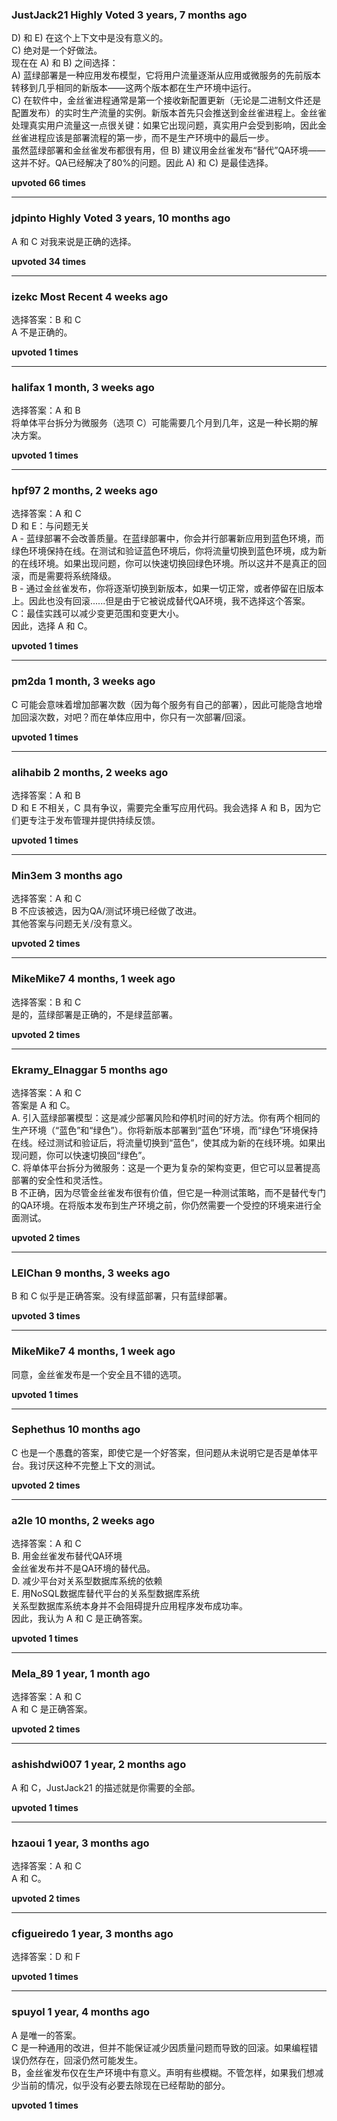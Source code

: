 ### JustJack21 Highly Voted 3 years, 7 months ago
D) 和 E) 在这个上下文中是没有意义的。  
C) 绝对是一个好做法。  
现在在 A) 和 B) 之间选择：  
A) 蓝绿部署是一种应用发布模型，它将用户流量逐渐从应用或微服务的先前版本转移到几乎相同的新版本——这两个版本都在生产环境中运行。  
C) 在软件中，金丝雀进程通常是第一个接收新配置更新（无论是二进制文件还是配置发布）的实时生产流量的实例。新版本首先只会推送到金丝雀进程上。金丝雀处理真实用户流量这一点很关键：如果它出现问题，真实用户会受到影响，因此金丝雀进程应该是部署流程的第一步，而不是生产环境中的最后一步。  
虽然蓝绿部署和金丝雀发布都很有用，但 B) 建议用金丝雀发布“替代”QA环境——这并不好。QA已经解决了80%的问题。因此 A) 和 C) 是最佳选择。
  
**upvoted 66 times**  
  
---  
  
### jdpinto Highly Voted 3 years, 10 months ago
A 和 C 对我来说是正确的选择。
  
**upvoted 34 times**  
  
---  
  
### izekc Most Recent 4 weeks ago
选择答案：B 和 C  
A 不是正确的。
  
**upvoted 1 times**  
  
---  
  
### halifax 1 month, 3 weeks ago
选择答案：A 和 B  
将单体平台拆分为微服务（选项 C）可能需要几个月到几年，这是一种长期的解决方案。
  
**upvoted 1 times**  
  
---  
  
### hpf97 2 months, 2 weeks ago
选择答案：A 和 C  
D 和 E：与问题无关  
A - 蓝绿部署不会改善质量。在蓝绿部署中，你会并行部署新应用到蓝色环境，而绿色环境保持在线。在测试和验证蓝色环境后，你将流量切换到蓝色环境，成为新的在线环境。如果出现问题，你可以快速切换回绿色环境。所以这并不是真正的回滚，而是需要将系统降级。  
B - 通过金丝雀发布，你将逐渐切换到新版本，如果一切正常，或者停留在旧版本上。因此也没有回滚......但是由于它被说成替代QA环境，我不选择这个答案。  
C：最佳实践可以减少变更范围和变更大小。  
因此，选择 A 和 C。
  
**upvoted 1 times**  
  
---  
  
### pm2da 1 month, 3 weeks ago
C 可能会意味着增加部署次数（因为每个服务有自己的部署），因此可能隐含地增加回滚次数，对吧？而在单体应用中，你只有一次部署/回滚。
  
**upvoted 1 times**  
  
---  
  
### alihabib 2 months, 2 weeks ago
选择答案：A 和 B  
D 和 E 不相关，C 具有争议，需要完全重写应用代码。我会选择 A 和 B，因为它们更专注于发布管理并提供持续反馈。
  
**upvoted 1 times**  
  
---  
  
### Min3em 3 months ago
选择答案：A 和 C  
B 不应该被选，因为QA/测试环境已经做了改进。  
其他答案与问题无关/没有意义。
  
**upvoted 2 times**  
  
---  
  
### MikeMike7 4 months, 1 week ago
选择答案：B 和 C  
是的，蓝绿部署是正确的，不是绿蓝部署。
  
**upvoted 2 times**  
  
---  
  
### Ekramy_Elnaggar 5 months ago
选择答案：A 和 C  
答案是 A 和 C。  
A. 引入蓝绿部署模型：这是减少部署风险和停机时间的好方法。你有两个相同的生产环境（“蓝色”和“绿色”）。你将新版本部署到“蓝色”环境，而“绿色”环境保持在线。经过测试和验证后，将流量切换到“蓝色”，使其成为新的在线环境。如果出现问题，你可以快速切换回“绿色”。  
C. 将单体平台拆分为微服务：这是一个更为复杂的架构变更，但它可以显著提高部署的安全性和灵活性。  
B 不正确，因为尽管金丝雀发布很有价值，但它是一种测试策略，而不是替代专门的QA环境。在将版本发布到生产环境之前，你仍然需要一个受控的环境来进行全面测试。
  
**upvoted 2 times**  
  
---  
  
### LEIChan 9 months, 3 weeks ago
B 和 C 似乎是正确答案。没有绿蓝部署，只有蓝绿部署。
  
**upvoted 3 times**  
  
---  
  
### MikeMike7 4 months, 1 week ago
同意，金丝雀发布是一个安全且不错的选项。
  
**upvoted 1 times**  
  
---  
  
### Sephethus 10 months ago
C 也是一个愚蠢的答案，即使它是一个好答案，但问题从未说明它是否是单体平台。我讨厌这种不完整上下文的测试。
  
**upvoted 2 times**  
  
---  
  
### a2le 10 months, 2 weeks ago
选择答案：A 和 C  
B. 用金丝雀发布替代QA环境  
金丝雀发布并不是QA环境的替代品。  
D. 减少平台对关系型数据库系统的依赖  
E. 用NoSQL数据库替代平台的关系型数据库系统  
关系型数据库系统本身并不会阻碍提升应用程序发布成功率。  
因此，我认为 A 和 C 是正确答案。
  
**upvoted 1 times**  
  
---  
  
### Mela_89 1 year, 1 month ago
选择答案：A 和 C  
A 和 C 是正确答案。
  
**upvoted 2 times**  
  
---  
  
### ashishdwi007 1 year, 2 months ago
A 和 C，JustJack21 的描述就是你需要的全部。
  
**upvoted 1 times**  
  
---  
  
### hzaoui 1 year, 3 months ago
选择答案：A 和 C  
A 和 C。
  
**upvoted 2 times**  
  
---  
  
### cfigueiredo 1 year, 3 months ago
选择答案：D 和 F
  
**upvoted 1 times**  
  
---  
  
### spuyol 1 year, 4 months ago
A 是唯一的答案。  
C 是一种通用的改进，但并不能保证减少因质量问题而导致的回滚。如果编程错误仍然存在，回滚仍然可能发生。  
B，金丝雀发布仅在生产环境中有意义。声明有些模糊。不管怎样，如果我们想减少当前的情况，似乎没有必要去除现在已经帮助的部分。
  
**upvoted 1 times**  
